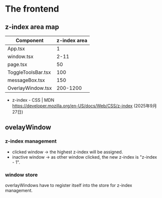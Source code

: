 # The frontend
## z-index area map
| Component          | z-index area |
|--------------------|--------------|
| App.tsx            | 1            |
| window.tsx         | 2-11         |
| page.tsx           | 50           |
| ToggleToolsBar.tsx | 100          |
| messageBox.tsx     | 150          |
| OverlayWindow.tsx  | 200-1200     |

- z-index - CSS | MDN   
https://developer.mozilla.org/en-US/docs/Web/CSS/z-index (2025年9月27日) 

## ovelayWindow
### z-index management
- clicked window -> the highest z-index will be assigned.
- inactive window -> as other window clicked, the new z-index is "z-index - 1".

### window store
 overlayWindows have to register itself into the store for z-index management.

